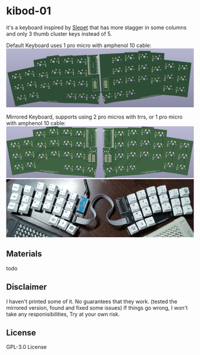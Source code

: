 # kibod-01

it's a keyboard inspired by [Slepet](https://github.com/ibnuda/Slepet) that has more stagger in some columns and only 3 thumb cluster keys instead of 5.

Default Keyboard uses 1 pro micro with amphenol 10 cable:
![kibod](img/kibod.png)
 
Mirrored Keyboard, supports using 2 pro micros with trrs, or 1 pro micro with amphenol 10 cable:
![mirror](img/mirror.png)
![mirror](img/mirror-printed.jpg)

## Materials
 todo

## Disclaimer
I haven't printed some of it. No guarantees that they work. (tested the mirrored version, found and fixed some issues)
If things go wrong, I won't take any responisibilities, Try at your own risk.

## License
GPL-3.0 License
